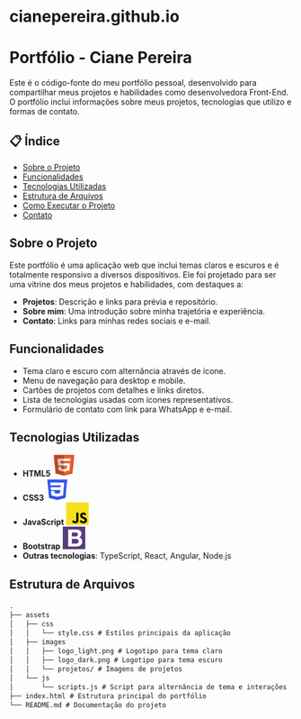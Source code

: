 # cianepereira.github.io
# Portfólio - Ciane Pereira
Este é o código-fonte do meu portfólio pessoal, desenvolvido para compartilhar meus projetos e habilidades como desenvolvedora Front-End. O portfólio inclui informações sobre meus projetos, tecnologias que utilizo e formas de contato.

## 📋 Índice
- [Sobre o Projeto](#sobre-o-projeto)
- [Funcionalidades](#funcionalidades)
- [Tecnologias Utilizadas](#tecnologias-utilizadas)
- [Estrutura de Arquivos](#estrutura-de-arquivos)
- [Como Executar o Projeto](#como-executar-o-projeto)
- [Contato](#contato)

## Sobre o Projeto
Este portfólio é uma aplicação web que inclui temas claros e escuros e é totalmente responsivo a diversos dispositivos. Ele foi projetado para ser uma vitrine dos meus projetos e habilidades, com destaques a:

- **Projetos**: Descrição e links para prévia e repositório.
- **Sobre mim**: Uma introdução sobre minha trajetória e experiência.
- **Contato**: Links para minhas redes sociais e e-mail.

## Funcionalidades
- Tema claro e escuro com alternância através de ícone.
- Menu de navegação para desktop e mobile.
- Cartões de projetos com detalhes e links diretos.
- Lista de tecnologias usadas com ícones representativos.
- Formulário de contato com link para WhatsApp e e-mail.

## Tecnologias Utilizadas
- **HTML5** <img src="assets/images/technologies/html3.jpg" width="40" height="40">
- **CSS3** <img src="assets/images/technologies/css2_1.png" width="40" height="40x">
- **JavaScript** <img src="assets/images/technologies/js.png" width="40" height="40">
- **Bootstrap** <img src="assets/images/technologies/bootstrap5.jpg" width="40" height="40">
- **Outras tecnologias**: TypeScript, React, Angular, Node.js

## Estrutura de Arquivos
```plaintext
.
├── assets
│   ├── css
│   │   └── style.css # Estilos principais da aplicação
│   ├── images
│   │   ├── logo_light.png # Logotipo para tema claro
│   │   ├── logo_dark.png # Logotipo para tema escuro
│   │   └── projetos/ # Imagens de projetos
│   └── js
│       └── scripts.js # Script para alternância de tema e interações
├── index.html # Estrutura principal do portfólio
└── README.md # Documentação do projeto

